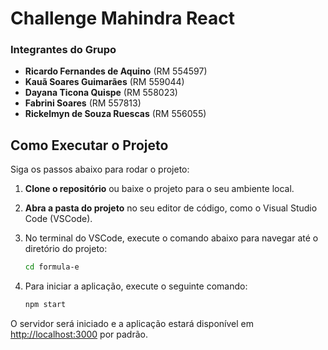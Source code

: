 # Challenge Mahindra React

### Integrantes do Grupo
- **Ricardo Fernandes de Aquino** (RM 554597)  
- **Kauã Soares Guimarães** (RM 559044)  
- **Dayana Ticona Quispe** (RM 558023)  
- **Fabrini Soares** (RM 557813)  
- **Rickelmyn de Souza Ruescas** (RM 556055)  

## Como Executar o Projeto

Siga os passos abaixo para rodar o projeto:

1. **Clone o repositório** ou baixe o projeto para o seu ambiente local.
   
2. **Abra a pasta do projeto** no seu editor de código, como o Visual Studio Code (VSCode).

3. No terminal do VSCode, execute o comando abaixo para navegar até o diretório do projeto:

   ```bash
   cd formula-e
   ```

4. Para iniciar a aplicação, execute o seguinte comando:

   ```bash
   npm start
   ```

O servidor será iniciado e a aplicação estará disponível em [http://localhost:3000](http://localhost:3000) por padrão.
